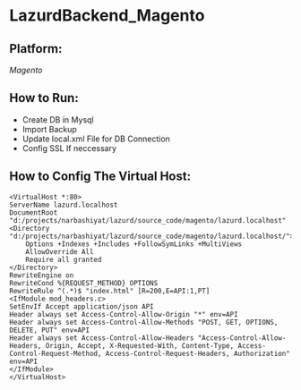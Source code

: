 # LazurdBackend_Magento

## Platform:
*Magento*

## How to Run:
- Create DB in Mysql
- Import Backup
- Update local.xml File for DB Connection
- Config SSL If neccessary
## How to Config The Virtual Host:   
    <VirtualHost *:80>
	ServerName lazurd.localhost
	DocumentRoot "d:/projects/narbashiyat/lazurd/source_code/magento/lazurd.localhost"
	<Directory  "d:/projects/narbashiyat/lazurd/source_code/magento/lazurd.localhost/">
		Options +Indexes +Includes +FollowSymLinks +MultiViews
		AllowOverride All
		Require all granted
	</Directory>
    RewriteEngine on
    RewriteCond %{REQUEST_METHOD} OPTIONS
    RewriteRule ^(.*)$ "index.html" [R=200,E=API:1,PT]
    <IfModule mod_headers.c>
    SetEnvIf Accept application/json API
    Header always set Access-Control-Allow-Origin "*" env=API
    Header always set Access-Control-Allow-Methods "POST, GET, OPTIONS, DELETE, PUT" env=API
    Header always set Access-Control-Allow-Headers "Access-Control-Allow-Headers, Origin, Accept, X-Requested-With, Content-Type, Access-Control-Request-Method, Access-Control-Request-Headers, Authorization" env=API
    </IfModule>
    </VirtualHost>

